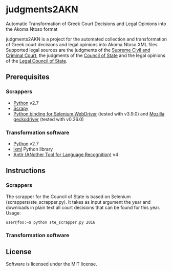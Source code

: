 # judgments2AKN
Automatic Transformation of Greek Court Decisions and Legal Opinions into the Akoma Ntoso format

judgments2AKN is a project for the automated collection and transformation of Greek court decisions and legal opinions into Akoma Ntoso XML files. Supported legal sources are the judgments of the [Supreme Civil and Criminal Court](http://www.areiospagos.gr/), the judgments of the [Council of State](http://www.adjustice.gr) and the legal opinions of the [Legal Council of State](http://www.adjustice.gr).

## Prerequisites
### Scrappers
- [Python](https://www.python.org/) v2.7
- [Scrapy](https://scrapy.org/)
- [Python binding for Selenium WebDriver](https://pypi.org/project/selenium/) (tested with v3.9.0) and [Mozilla geckodriver](https://github.com/mozilla/geckodriver/releases) (tested with v0.26.0)

### Transformation software
- [Python](https://www.python.org/) v2.7
- [lxml](https://lxml.de/) Python library
- [Antlr (ANother Tool for Language Recognition)](https://www.antlr.org/) v4

## Instructions
### Scrappers
The scrapper for the Council of State is based on Selenium (scrappers/ste_scrapper.py). It takes as input argument the year and downloads in plain text all court decisions that can be found for this year. Usage:

```console
user@foo:~$ python ste_scrapper.py 2016
```

### Transformation software

## License
Software is licensed under the MIT license.
